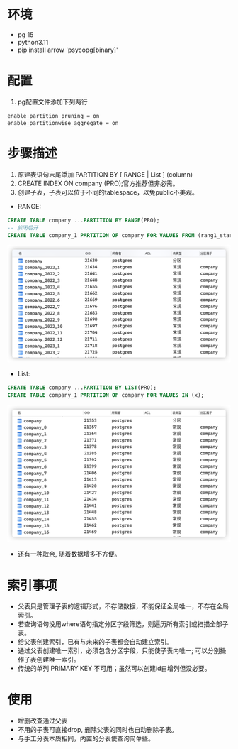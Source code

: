 # 环境
* pg 15
* python3.11
* pip install arrow 'psycopg[binary]'
# 配置

1. pg配置文件添加下列两行<br>

```
enable_partition_pruning = on
enable_partitionwise_aggregate = on
```

# 步骤描述

1. 原建表语句末尾添加 PARTITION BY [ RANGE | List ] (column)
2. CREATE INDEX ON company (PRO);官方推荐但非必需。
3. 创建子表，子表可以位于不同的tablespace，以免public不美观。

* RANGE:<br>

```sql
CREATE TABLE company ...PARTITION BY RANGE(PRO);
-- 前闭后开
CREATE TABLE company_1 PARTITION OF company FOR VALUES FROM (rang1_start) TO (rang1_stop);
```
![](./range.png)

* List:<br>

```sql
CREATE TABLE company ...PARTITION BY LIST(PRO);
CREATE TABLE company_1 PARTITION OF company FOR VALUES IN (x);
```
![](./list.png)

* 还有一种取余, 随着数据增多不方便。

# 索引事项

* 父表只是管理子表的逻辑形式，不存储数据，不能保证全局唯一，不存在全局索引。
* 若查询语句没用where语句指定分区字段筛选，则遍历所有索引或扫描全部子表。
* 给父表创建索引，已有与未来的子表都会自动建立索引。
* 通过父表创建唯一索引，必须包含分区字段，只能使子表内唯一; 可以分别操作子表创建唯一索引。
* 传统的单列 PRIMARY KEY 不可用；虽然可以创建id自增列但没必要。

# 使用

* 增删改查通过父表
* 不用的子表可直接drop, 删除父表的同时也自动删除子表。
* 与手工分表本质相同，内置的分表使查询简单些。
